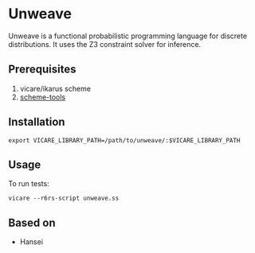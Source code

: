 # Unweave

Unweave is a functional probabilistic programming language for discrete distributions.
It uses the Z3 constraint solver for inference.

## Prerequisites

1. vicare/ikarus scheme
2. [scheme-tools](https://github.com/stuhlmueller/scheme-tools)

## Installation

    export VICARE_LIBRARY_PATH=/path/to/unweave/:$VICARE_LIBRARY_PATH

## Usage

To run tests:

    vicare --r6rs-script unweave.ss

## Based on

- Hansei
